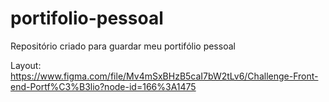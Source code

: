 # portifolio-pessoal
Repositório criado para guardar meu portifólio pessoal 

Layout: https://www.figma.com/file/Mv4mSxBHzB5caI7bW2tLv6/Challenge-Front-end-Portf%C3%B3lio?node-id=166%3A1475

